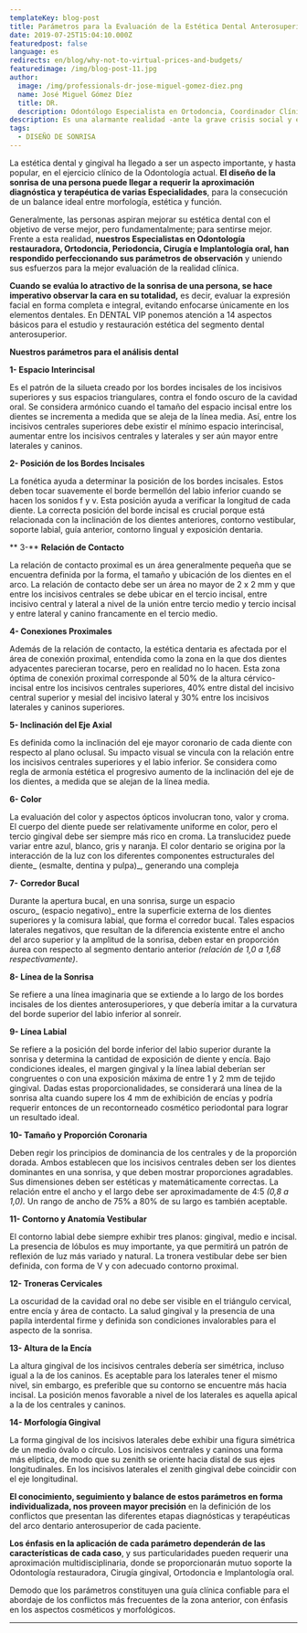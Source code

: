 ```yaml
---
templateKey: blog-post
title: Parámetros para la Evaluación de la Estética Dental Anterosuperior
date: 2019-07-25T15:04:10.000Z
featuredpost: false
language: es
redirects: en/blog/why-not-to-virtual-prices-and-budgets/
featuredimage: /img/blog-post-11.jpg
author: 
  image: /img/professionals-dr-jose-miguel-gomez-diez.png
  name: José Miguel Gómez Díez
  title: DR.
  description: Odontólogo Especialista en Ortodoncia, Coordinador Clínico de DENTAL VIP, Especialidades Odontológicas s.c. y verdadero apasionado del análisis, discusión, comunicación y difusión de la información científica.
description: Es una alarmante realidad -ante la grave crisis social y económica que vivimos- el hecho de que cada vez más personas llamen o escriban correos a las clínicas dentales, como si de tiendas por departamento se tratase, con la única intención de indagar sobre los precios “aproximados” de los tratamientos odontológicos más frecuentes y
tags:
  - DISEÑO DE SONRISA
---
```


La estética dental y gingival ha llegado a ser un aspecto importante, y hasta popular, en el ejercicio clínico de la Odontología actual. **El diseño de la sonrisa de una persona puede llegar a requerir la aproximación diagnóstica y terapéutica de varias Especialidades**, para la consecución de un balance ideal entre morfología, estética y función.

Generalmente, las personas aspiran mejorar su estética dental con el objetivo de verse mejor, pero fundamentalmente; para sentirse mejor. Frente a esta realidad, **nuestros Especialistas en Odontología restauradora, Ortodoncia, Periodoncia, Cirugía e Implantología oral, han respondido perfeccionando sus parámetros de observación** y uniendo sus esfuerzos para la mejor evaluación de la realidad clínica.

**Cuando se evalúa lo atractivo de la sonrisa de una persona, se hace imperativo observar la cara en su totalidad,** es decir, evaluar la expresión facial en forma completa e integral, evitando enfocarse únicamente en los elementos dentales. En DENTAL VIP ponemos atención a 14 aspectos básicos para el estudio y restauración estética del segmento dental anterosuperior.  

**Nuestros parámetros para el análisis dental**

**1- Espacio Interincisal** 

Es el patrón de la silueta creado por los bordes incisales de los incisivos superiores y sus espacios triangulares, contra el fondo oscuro de la cavidad oral. Se considera armónico cuando el tamaño del espacio incisal entre los dientes se incrementa a medida que se aleja de la línea media. Así, entre los incisivos centrales superiores debe existir el mínimo espacio interincisal, aumentar entre los incisivos centrales y laterales y ser aún mayor entre laterales y caninos.

**2- Posición de los Bordes Incisales** 

La fonética ayuda a determinar la posición de los bordes incisales. Estos deben tocar suavemente el borde bermellón del labio inferior cuando se hacen los sonidos f y v. Esta posición ayuda a verificar la longitud de cada diente. La correcta posición del borde incisal es crucial porque está relacionada con la inclinación de los dientes anteriores, contorno vestibular, soporte labial, guía anterior, contorno lingual y exposición dentaria.

** 3-** **Relación de Contacto** 

La relación de contacto proximal es un área generalmente pequeña que se encuentra definida por la forma, el tamaño y ubicación de los dientes en el arco. La relación de contacto debe ser un área no mayor de 2 x 2 mm y que entre los incisivos centrales se debe ubicar en el tercio incisal, entre incisivo central y lateral a nivel de la unión entre tercio medio y tercio incisal y entre lateral y canino francamente en el tercio medio. 

**4- Conexiones Proximales**

Además de la relación de contacto, la estética dentaria es afectada por el área de conexión proximal, entendida como la zona en la que dos dientes adyacentes parecieran tocarse, pero en realidad no lo hacen. Esta zona óptima de conexión proximal corresponde al 50% de la altura cérvico-incisal entre los incisivos centrales superiores, 40% entre distal del incisivo central superior y mesial del incisivo lateral y 30% entre los incisivos laterales y caninos superiores.

**5- Inclinación del Eje Axial** 

Es definida como la inclinación del eje mayor coronario de cada diente con respecto al plano oclusal. Su impacto visual se vincula con la relación entre los incisivos centrales superiores y el labio inferior. Se considera como regla de armonía estética el progresivo aumento de la inclinación del eje de los dientes, a medida que se alejan de la línea media. 

**6- Color**

La evaluación del color y aspectos ópticos involucran tono, valor y croma. El cuerpo del diente puede ser relativamente uniforme en color, pero el tercio gingival debe ser siempre más rico en croma. La translucidez puede variar entre azul, blanco, gris y naranja. El color dentario se origina por la interacción de la luz con los diferentes componentes estructurales del diente_ (esmalte, dentina y pulpa)_, generando una compleja

**7-** **Corredor Bucal** 

Durante la apertura bucal, en una sonrisa, surge un espacio oscuro_ (espacio negativo)_ entre la superficie externa de los dientes superiores y la comisura labial, que forma el corredor bucal. Tales espacios laterales negativos, que resultan de la diferencia existente entre el ancho del arco superior y la amplitud de la sonrisa, deben estar en proporción áurea con respecto al segmento dentario anterior _(relación de 1,0 a 1,68 respectivamente)_. 

**8- Línea de la Sonrisa** 

Se refiere a una línea imaginaria que se extiende a lo largo de los bordes incisales de los dientes anterosuperiores, y que debería imitar a la curvatura del borde superior del labio inferior al sonreír.

**9- Línea Labial** 

Se refiere a la posición del borde inferior del labio superior durante la sonrisa y determina la cantidad de exposición de diente y encía. Bajo condiciones ideales, el margen gingival y la línea labial deberían ser congruentes o con una exposición máxima de entre 1 y 2 mm de tejido gingival. Dadas estas proporcionalidades, se considerará una línea de la sonrisa alta cuando supere los 4 mm de exhibición de encías y podría requerir entonces de un recontorneado cosmético periodontal para lograr un resultado ideal. 

**10- Tamaño y Proporción Coronaria** 

Deben regir los principios de dominancia de los centrales y de la proporción dorada. Ambos establecen que los incisivos centrales deben ser los dientes dominantes en una sonrisa, y que deben mostrar proporciones agradables. Sus dimensiones deben ser estéticas y matemáticamente correctas. La relación entre el ancho y el largo debe ser aproximadamente de 4:5 _(0,8 a 1,0)._ Un rango de ancho de 75% a 80% de su largo es también aceptable.

**11- Contorno y Anatomía Vestibular**

El contorno labial debe siempre exhibir tres planos: gingival, medio e incisal. La presencia de lóbulos es muy importante, ya que permitirá un patrón de reflexión de luz más variado y natural. La tronera vestibular debe ser bien definida, con forma de V y con adecuado contorno proximal. 

**12- Troneras Cervicales** 

La oscuridad de la cavidad oral no debe ser visible en el triángulo cervical, entre encía y área de contacto. La salud gingival y la presencia de una papila interdental firme y definida son condiciones invalorables para el aspecto de la sonrisa. 

**13- Altura de la Encía** 

La altura gingival de los incisivos centrales debería ser simétrica, incluso igual a la de los caninos. Es aceptable para los laterales tener el mismo nivel, sin embargo, es preferible que su contorno se encuentre más hacia incisal. La posición menos favorable a nivel de los laterales es aquella apical a la de los centrales y caninos.

**14- Morfología Gingival** 

La forma gingival de los incisivos laterales debe exhibir una figura simétrica de un medio óvalo o círculo. Los incisivos centrales y caninos una forma más elíptica, de modo que su zenith se oriente hacia distal de sus ejes longitudinales. En los incisivos laterales el zenith gingival debe coincidir con el eje longitudinal.  

**El conocimiento, seguimiento y balance de estos parámetros en forma individualizada, nos proveen mayor precisión** en la definición de los conflictos que presentan las diferentes etapas diagnósticas y terapéuticas del arco dentario anterosuperior de cada paciente.

**Los énfasis en la aplicación de cada parámetro dependerán de las características de cada caso**, y sus particularidades pueden requerir una aproximación multidisciplinaria, donde se proporcionarán mutuo soporte la Odontología restauradora, Cirugía gingival, Ortodoncia e Implantología oral.

Demodo que los parámetros constituyen una guía clínica confiable para el abordaje de los conflictos más frecuentes de la zona anterior, con énfasis en los aspectos cosméticos y morfológicos.

* * *